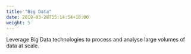 ```yaml
---
title: "Big Data"
date: 2019-03-28T15:14:54+10:00
weight: 5
---
```


Leverage Big Data technologies to process and analyse large volumes of data at scale.

